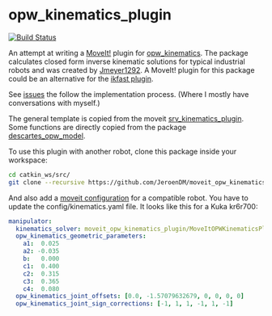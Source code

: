 # opw_kinematics_plugin

[![Build Status](https://travis-ci.org/JeroenDM/moveit_opw_kinematics_plugin.svg?branch=melodic-devel)](https://travis-ci.org/JeroenDM/moveit_opw_kinematics_plugin)

An attempt at writing a [MoveIt!](https://moveit.ros.org/) plugin for [opw_kinematics](https://github.com/Jmeyer1292/opw_kinematics). The package calculates closed form inverse kinematic solutions for typical industrial robots and was created by [Jmeyer1292](https://github.com/Jmeyer1292). A MoveIt! plugin for this package could be an alternative for the [ikfast plugin](https://github.com/ros-planning/moveit/tree/kinetic-devel/moveit_kinematics/ikfast_kinematics_plugin).

See [issues](https://github.com/JeroenDM/moveit_opw_kinematics_plugin/issues) the follow the implementation process. (Where I mostly have conversations with myself.)

The general template is copied from the moveit [srv_kinematics_plugin](https://github.com/ros-planning/moveit/tree/kinetic-devel/moveit_kinematics/srv_kinematics_plugin).
Some functions are directly copied from the package [descartes_opw_model](https://github.com/Jmeyer1292/descartes_opw_model).

To use this plugin with another robot, clone this package inside your workspace:
```bash
cd catkin_ws/src/
git clone --recursive https://github.com/JeroenDM/moveit_opw_kinematics_plugin.git
```

And also add a [moveit configuration](http://docs.ros.org/kinetic/api/moveit_tutorials/html/doc/setup_assistant/setup_assistant_tutorial.html) for a compatible robot. You have to update the config/kinematics.yaml file. It looks like this for a Kuka kr6r700:

```yaml
manipulator:
  kinematics_solver: moveit_opw_kinematics_plugin/MoveItOPWKinematicsPlugin
  opw_kinematics_geometric_parameters:
    a1:  0.025
    a2: -0.035
    b:   0.000
    c1:  0.400
    c2:  0.315
    c3:  0.365
    c4:  0.080
  opw_kinematics_joint_offsets: [0.0, -1.57079632679, 0, 0, 0, 0]
  opw_kinematics_joint_sign_corrections: [-1, 1, 1, -1, 1, -1]
```

